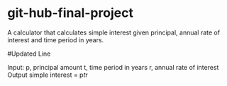 # git-hub-final-project
A calculator that calculates simple interest given principal, annual rate of interest and time period in years.

#Updated Line

Input:
   p, principal amount
   t, time period in years
   r, annual rate of interest
Output
   simple interest = p*t*r
